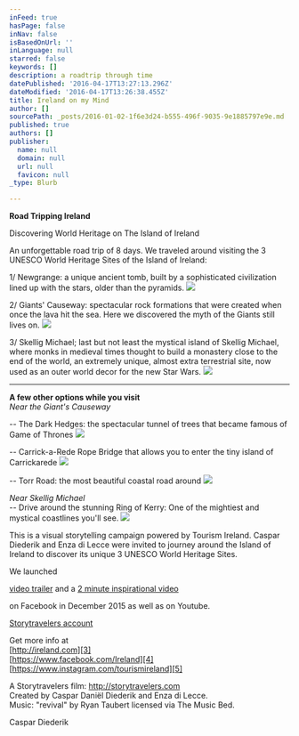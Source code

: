 ```yaml
---
inFeed: true
hasPage: false
inNav: false
isBasedOnUrl: ''
inLanguage: null
starred: false
keywords: []
description: a roadtrip through time
datePublished: '2016-04-17T13:27:13.296Z'
dateModified: '2016-04-17T13:26:38.455Z'
title: Ireland on my Mind
author: []
sourcePath: _posts/2016-01-02-1f6e3d24-b555-496f-9035-9e1885797e9e.md
published: true
authors: []
publisher:
  name: null
  domain: null
  url: null
  favicon: null
_type: Blurb

---
```

**Road Tripping Ireland**

Discovering World Heritage on The Island of Ireland

An unforgettable road trip of 8 days. We traveled around visiting the 3 UNESCO World Heritage Sites of the Island of Ireland:

1/ Newgrange: a unique ancient tomb, built by a sophisticated civilization lined up with the stars, older than the pyramids.
![](https://s3-us-west-2.amazonaws.com/the-grid-img/p/d75982b95504629c30f2d9f61057f62876e8b78c.jpg)

2/ Giants' Causeway: spectacular rock formations that were created when once the lava hit the sea. Here we discovered the myth of the Giants still lives on.
![](https://the-grid-user-content.s3-us-west-2.amazonaws.com/e4ccb454-5039-4038-9905-be9d95ee262b.jpg)

3/ Skellig Michael; last but not least the mystical island of Skellig Michael, where monks in medieval times thought to build a monastery close to the end of the world, an extremely unique, almost extra terrestrial site, now used as an outer world decor for the new Star Wars.
![](https://the-grid-user-content.s3-us-west-2.amazonaws.com/fec65b1f-ef30-4341-a520-6970cac87475.jpg)

****

**A few other options while you visit**  
_Near the Giant's Causeway_

-- The Dark Hedges: the spectacular tunnel of trees that became famous of Game of Thrones
![](https://the-grid-user-content.s3-us-west-2.amazonaws.com/81c7aec6-08a7-42e5-ad3f-9de133139487.jpg)

-- Carrick-a-Rede Rope Bridge that allows you to enter the tiny island of Carrickarede
![](https://the-grid-user-content.s3-us-west-2.amazonaws.com/c505a165-6d2f-4b7f-a31e-e2d074ccaad8.jpg)

-- Torr Road: the most beautiful coastal road around
![](https://the-grid-user-content.s3-us-west-2.amazonaws.com/a148d4b1-e74a-43d2-8d9b-cd976687657c.jpg)

_Near Skellig Michael_  
-- Drive around the stunning Ring of Kerry: One of the mightiest and mystical coastlines you'll see.
![](https://the-grid-user-content.s3-us-west-2.amazonaws.com/55c19c19-0a8d-4a44-bb1e-f2e85a9b0e32.jpg)

This is a visual storytelling campaign powered by Tourism Ireland. Caspar Diederik and Enza di Lecce were invited to journey around the Island of Ireland to discover its unique 3 UNESCO World Heritage Sites.

We launched

[video trailer][0] and a [2 minute inspirational video][1]

on Facebook in December 2015 as well as on Youtube.

[Storytravelers account][2]

Get more info at  
[http://ireland.com][3]  
[https://www.facebook.com/Ireland][4]  
[https://www.instagram.com/tourismireland][5]

A Storytravelers film: http://storytravelers.com  
Created by Caspar Daniël Diederik and Enza di Lecce.  
Music: "revival" by Ryan Taubert licensed via The Music Bed.

Caspar Diederik

[0]: https://www.facebook.com/StoryTravelers/videos/vb.137889002924185/1019920468054363/?type=2&theater
[1]: https://www.facebook.com/StoryTravelers/videos/vb.137889002924185/1020284571351286/?type=2&theater
[2]: http://instagram.com/storytravelers
[3]: http://ireland.com/
[4]: https://www.facebook.com/Ireland
[5]: https://www.instagram.com/tourismireland